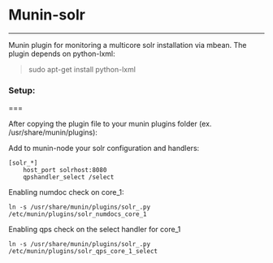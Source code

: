 # Munin-solr
-------------

Munin plugin for monitoring a multicore solr installation via mbean.
The plugin depends on python-lxml:
> sudo apt-get install python-lxml

### Setup:
===

After copying the plugin file to your munin plugins folder (ex. /usr/share/munin/plugins):

Add to munin-node your solr configuration and handlers:

    [solr_*]
        host_port solrhost:8080 
        qpshandler_select /select


Enabling numdoc check on core_1:

    ln -s /usr/share/munin/plugins/solr_.py /etc/munin/plugins/solr_numdocs_core_1


Enabling qps check on the select handler for core_1

    ln -s /usr/share/munin/plugins/solr_.py /etc/munin/plugins/solr_qps_core_1_select


